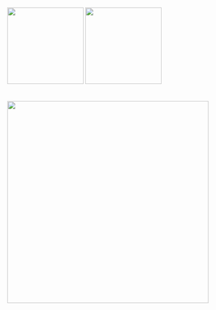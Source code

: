 <!-- # Yoo hello there, here is my social media -->
#

<a>
  <img height="175" align="center" src="https://github-readme-stats.vercel.app/api/top-langs/?username=VictorINT&theme=react&layout=compact" />
</a>
<a>
  <img height="175" align="center" src="https://github-readme-stats.vercel.app/api?username=VictorINT&theme=react&show_icons=true" />
</a>

#

<img height="462" align="center" src="https://thumbs.gfycat.com/ReflectingTanCero-size_restricted.gif" />

